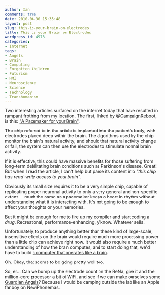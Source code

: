 ```yaml
---
author: Ian
comments: true
date: 2010-06-30 15:35:48
layout: post
slug: this-is-your-brain-on-electrodes
title: This is your Brain on Electrodes
wordpress_id: 4973
categories:
- Internet
tags:
- Angels
- Brain
- Computing
- Forgotten Children
- Futurism
- HMI
- Neuroscience
- Science
- Technology
- Transhumanism
---
```


Two interesting articles surfaced on the internet today that have resulted in rampant frothing from my location.  The first, linked by [@CampaignReboot](http://www.twitter.com/CampaignReboot), is this: ["A Pacemaker for your Brain"](http://nextbigfuture.com/2010/06/pacemaker-for-your-brain.html).

The chip referred to in the article is implanted into the patient's body, with electrodes placed deep within the brain.  The algorithms used by the chip monitor the brain's natural activity, and should that natural activity change or fail, the system can then use the electrodes to stimulate normal brain activity.

If it is effective, this could have massive benefits for those suffering from long-term debilitating brain conditions such as Parkinson's disease.  Great!  But when I read the article, I can't help but parse its content into _"this chip has read-write access to your brain"_.

Obviously its small size requires it to be a very simple chip, capable of replicating proper neuronal activity to only a very general and non-specific extent -- much the same as a pacemaker keeps a heart in rhythm without understanding what it is interacting with.  It's not going to be enough to affect your thoughts or your memories.

But it might be enough for me to fire up my compiler and start coding a _drug_.  Recreational, performance-enhancing, y'know.  Whatever sells.

Unfortunately, to produce anything better than these kind of large-scale, insensitive effects on the brain would require much more processing power than a little chip can achieve right now.  It would also require a much better understanding of how the brain computes, and to start doing that, we'd have to build [a computer that operates like a brain](http://mattaw.blogspot.com/2010/06/future-of-computing-spinnaker-million.html).

Oh. Okay, that seems to be going pretty well too.

So, er...  Can we bump up the electrode count on the ReNa, give it and the million-core processor a bit of WiFi, and see if we can make ourselves some [Guardian Angels](http://www.onlydreaming.net/fiction/forgotten-children/fc-info/forgotten-children-technology)?  Because I would be camping outside the lab like an Apple fanboy on NewiPhonemas.
